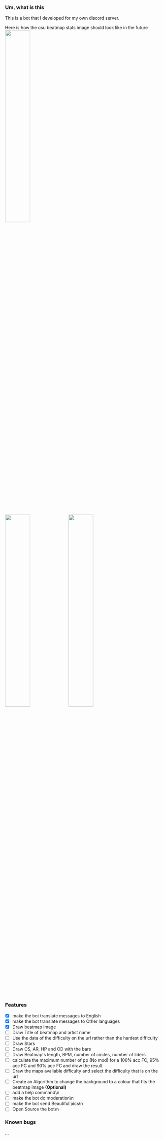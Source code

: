 ### Um, what is this
This is a bot that I developed for my own discord server.

Here is how the osu beatmap stats image should look like in the future\
<img src="https://i.imgur.com/LPqEwxV.png" width="40%">

<img src="https://i.imgur.com/wunBfT4.png" width="40%">

<img src="https://i.imgur.com/uSAwLW2.png" width="40%">


### Features
 - [x] make the bot translate messages to English
 - [x] make the bot translate messages to Other languages
 - [x] Draw beatmap image
 - [ ] Draw Title of beatmap and artist name
 - [ ] Use the data of the difficulty on the url rather than the hardest difficulty
 - [ ] Draw Stars
 - [ ] Draw CS, AR, HP and OD with the bars
 - [ ] Draw Beatmap's length, BPM, number of circles, number of liders
 - [ ] calculate the maximum number of pp (No mod) for a 100% acc FC, 95% acc FC and 90% acc FC and draw the result
 - [ ] Draw the maps avaliable difficulty and select the difficulty that is on the url
 - [ ] Create an Algorithm to change the background to a colour that fits the beatmap image **(Optional)**
 - [ ] add a help command\n
 - [ ] make the bot do moderation\n
 - [ ] make the bot send Beautiful pics\n
 - [ ] Open Source the bot\n

### Known bugs
...